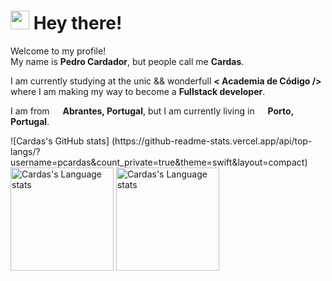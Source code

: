 <h1><img src="https://emojis.slackmojis.com/emojis/images/1531849430/4246/blob-sunglasses.gif?1531849430" width="30"/> Hey there!</h1>


<p>Welcome to my profile! </br> My name is <b>Pedro Cardador</b>, but people call me <b>Cardas</b>.</p>
<p>I am currently studying at the unic && wonderfull <b>< Academia de Código /></b> where I am making my way to become a <b>Fullstack developer</b>.</p>
<p>I am from <img src="https://cdn-icons-png.flaticon.com/512/3909/3909361.png" width="13"/> <b>Abrantes, Portugal</b>, but I am currently living in <img src="https://cdn-icons-png.flaticon.com/512/3909/3909361.png" width="13"/> <b>Porto, Portugal</b>. </p>
<div algin="center">

<div height=165>
![Cardas's GitHub stats] (https://github-readme-stats.vercel.app/api/top-langs/?username=pcardas&count_private=true&theme=swift&layout=compact)
</div>
  <img height=165 src="https://github-readme-stats.vercel.app/api/top-langs/?username=pcardas&count_private=true&theme=swift&layout=compact" alt="Cardas's  Language stats" />
  </a>

  <img height=165 src="https://github-readme-stats.vercel.app/api?username=pcardas&theme=swift&show_icons=true&count_private=true" alt="Cardas's Language stats" />
  </a>
</div>
